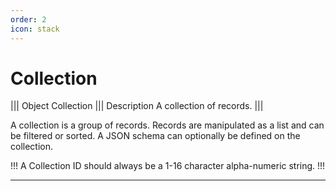 ```yaml
---
order: 2
icon: stack
---
```


# Collection

||| Object
Collection
||| Description
A collection of records.
|||

A collection is a group of records. Records are manipulated as a list and can be filtered or sorted. A JSON schema can optionally be defined on the collection.

!!!
A Collection ID should always be a 1-16 character alpha-numeric string.
!!!

---
